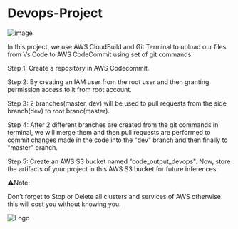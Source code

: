 # Devops-Project

![image](https://github.com/lavanyaD612/Devops-Project/assets/165453620/4cd2ad83-5e97-43aa-a71f-56a319e4860f)





In this project, we use AWS CloudBuild and Git Terminal to upload our files from Vs Code to AWS CodeCommit using set of git commands.

Step 1:
Create a repository in AWS Codecommit.

Step 2:
By creating an IAM user from the root user and then granting permission access to it from root account.

Step 3:
2 branches(master, dev) will be used to pull requests from the side branch(dev) to root branc(master).

Step 4:
After 2 different branches are created from the git commands in terminal, we will merge them and then pull requests are performed to commit changes made in the code into the "dev" branch and then finally to "master" branch.

Step 5:
Create an AWS S3 bucket named "code_output_devops".
Now, store the artifacts of your project in this AWS S3 bucket for future inferences.

⚠Note: 

Don’t forget to Stop or Delete all clusters and services of AWS otherwise this will cost you without knowing you.

![Logo](https://encrypted-tbn0.gstatic.com/images?q=tbn:ANd9GcTlPjhPV6D68kBoBq82reUr6ndqcI_n9YPSQ9WA3sqT_RAXpDVcujzTO1MmWrcmcGYeyA&usqp=CAU)
